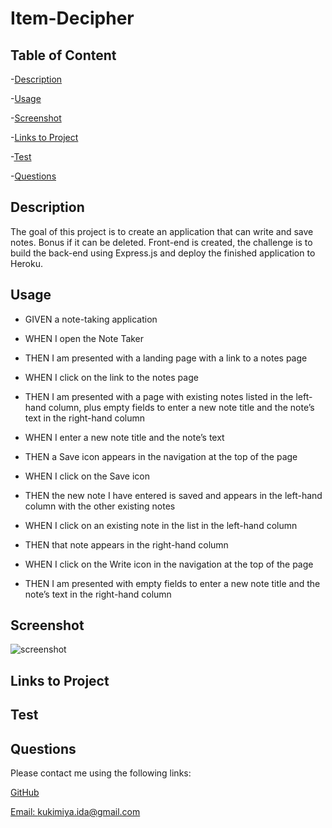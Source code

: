 # Item-Decipher

## Table of Content

-[Description](#description)

-[Usage](#usage)

-[Screenshot](#screenshot)

-[Links to Project](#links-to-project)

-[Test](#test)

-[Questions](#questions)

## Description

The goal of this project is to create an application that can write and save notes. Bonus if it can be deleted. Front-end is created, the challenge is to build the back-end using Express.js and deploy the finished application to Heroku.

## Usage

* GIVEN a note-taking application

* WHEN I open the Note Taker

* THEN I am presented with a landing page with a link to a notes page

* WHEN I click on the link to the notes page

* THEN I am presented with a page with existing notes listed in the left-hand column, plus empty fields to enter a new note      title and the note’s text in the right-hand column

* WHEN I enter a new note title and the note’s text

* THEN a Save icon appears in the navigation at the top of the page

* WHEN I click on the Save icon

* THEN the new note I have entered is saved and appears in the left-hand column with the other existing notes

* WHEN I click on an existing note in the list in the left-hand column

* THEN that note appears in the right-hand column

* WHEN I click on the Write icon in the navigation at the top of the page

* THEN I am presented with empty fields to enter a new note title and the note’s text in the right-hand column

## Screenshot

![screenshot]()

## Links to Project

[]("")

## Test

## Questions

  Please contact me using the following links:

  [GitHub](https://github.com/https://github.com/idakukimiya)

  [Email: kukimiya.ida@gmail.com](mailto:kukimiya.ida@gmail.com)
  